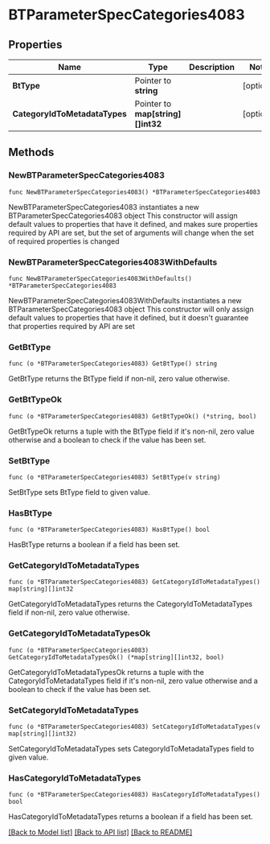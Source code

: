 # BTParameterSpecCategories4083

## Properties

Name | Type | Description | Notes
------------ | ------------- | ------------- | -------------
**BtType** | Pointer to **string** |  | [optional] 
**CategoryIdToMetadataTypes** | Pointer to **map[string][]int32** |  | [optional] 

## Methods

### NewBTParameterSpecCategories4083

`func NewBTParameterSpecCategories4083() *BTParameterSpecCategories4083`

NewBTParameterSpecCategories4083 instantiates a new BTParameterSpecCategories4083 object
This constructor will assign default values to properties that have it defined,
and makes sure properties required by API are set, but the set of arguments
will change when the set of required properties is changed

### NewBTParameterSpecCategories4083WithDefaults

`func NewBTParameterSpecCategories4083WithDefaults() *BTParameterSpecCategories4083`

NewBTParameterSpecCategories4083WithDefaults instantiates a new BTParameterSpecCategories4083 object
This constructor will only assign default values to properties that have it defined,
but it doesn't guarantee that properties required by API are set

### GetBtType

`func (o *BTParameterSpecCategories4083) GetBtType() string`

GetBtType returns the BtType field if non-nil, zero value otherwise.

### GetBtTypeOk

`func (o *BTParameterSpecCategories4083) GetBtTypeOk() (*string, bool)`

GetBtTypeOk returns a tuple with the BtType field if it's non-nil, zero value otherwise
and a boolean to check if the value has been set.

### SetBtType

`func (o *BTParameterSpecCategories4083) SetBtType(v string)`

SetBtType sets BtType field to given value.

### HasBtType

`func (o *BTParameterSpecCategories4083) HasBtType() bool`

HasBtType returns a boolean if a field has been set.

### GetCategoryIdToMetadataTypes

`func (o *BTParameterSpecCategories4083) GetCategoryIdToMetadataTypes() map[string][]int32`

GetCategoryIdToMetadataTypes returns the CategoryIdToMetadataTypes field if non-nil, zero value otherwise.

### GetCategoryIdToMetadataTypesOk

`func (o *BTParameterSpecCategories4083) GetCategoryIdToMetadataTypesOk() (*map[string][]int32, bool)`

GetCategoryIdToMetadataTypesOk returns a tuple with the CategoryIdToMetadataTypes field if it's non-nil, zero value otherwise
and a boolean to check if the value has been set.

### SetCategoryIdToMetadataTypes

`func (o *BTParameterSpecCategories4083) SetCategoryIdToMetadataTypes(v map[string][]int32)`

SetCategoryIdToMetadataTypes sets CategoryIdToMetadataTypes field to given value.

### HasCategoryIdToMetadataTypes

`func (o *BTParameterSpecCategories4083) HasCategoryIdToMetadataTypes() bool`

HasCategoryIdToMetadataTypes returns a boolean if a field has been set.


[[Back to Model list]](../README.md#documentation-for-models) [[Back to API list]](../README.md#documentation-for-api-endpoints) [[Back to README]](../README.md)


